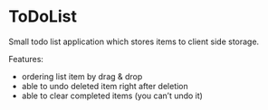 ToDoList
========
Small todo list application which stores items to client side storage. 

Features:

- ordering list item by drag & drop
- able to undo deleted item right after deletion
- able to clear completed items (you can’t undo it)



